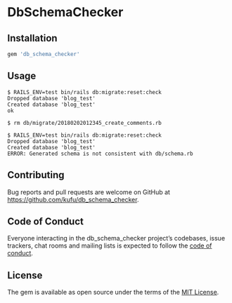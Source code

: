 # DbSchemaChecker

## Installation

```ruby
gem 'db_schema_checker'
```

## Usage

```console
$ RAILS_ENV=test bin/rails db:migrate:reset:check
Dropped database 'blog_test'
Created database 'blog_test'
ok

$ rm db/migrate/20180202012345_create_comments.rb

$ RAILS_ENV=test bin/rails db:migrate:reset:check
Dropped database 'blog_test'
Created database 'blog_test'
ERROR: Generated schema is not consistent with db/schema.rb
```

## Contributing

Bug reports and pull requests are welcome on GitHub at https://github.com/kufu/db_schema_checker.

## Code of Conduct

Everyone interacting in the db_schema_checker project’s codebases, issue trackers, chat rooms and mailing lists is expected to follow the [code of conduct](https://github.com/kufu/db_schema_checker/blob/master/CODE_OF_CONDUCT.md).

## License

The gem is available as open source under the terms of the [MIT License](https://github.com/kufu/db_schema_checker/blob/master/LICENSE.txt).
